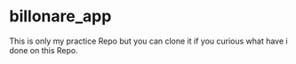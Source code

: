 # billonare_app

This is only my practice Repo but you can clone it if you curious what have i done on this Repo.
